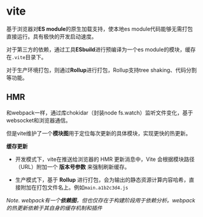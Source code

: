 # vite

基于浏览器对**ES module**的原生加载支持，使本地es module代码能够无需打包直接运行。具有极快的开发启动速度。

对于第三方的依赖，通过工具**ESbuild**进行预编译为一个es module的模块，缓存在`.vite`目录下。

对于生产环境打包，则通过**Rollup**进行打包，Rollup支持tree shaking、代码分割等功能。



## HMR

和webpack一样，通过库chokidar（封装node fs.watch）监听文件变化，基于websocket和浏览器通信。

但是vite维护了一个**模块图**用于定位每次更新的具体模块，实现更快的热更新。



**缓存更新**

- 开发模式下，vite在推送给浏览器的 HMR 更新消息中，Vite 会根据模块路径（URL）附加一个 **版本号参数** 来强制刷新缓存。

- 生产模式下，基于 **Rollup** 进行打包，会为输出的静态资源计算内容哈希，直接附加在打包文件名上。例如`main.a1b2c3d4.js`



*Note.  webpack有一个**依赖图**，但也仅存在于构建阶段用于依赖分析。webpack的热更新依赖于其自身的缓存机制和插件*